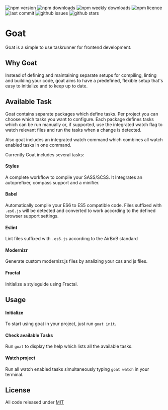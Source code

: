![npm version](https://badgen.net/npm/v/@geit/goat?icon=npm)
![npm downloads](https://badgen.net/npm/dt/@geit/goat?icon=npm)
![npm weekly downloads](https://badgen.net/npm/dw/@geit/goat?icon=npm)
![npm licence](https://badgen.net/npm/license/@geit/goat)
![last commit](https://badgen.net//github/last-commit/stefspakman/Goat?icon=github)
![github issues](https://badgen.net//github/issues/stefspakman/Goat?icon=github)
![github stars](https://badgen.net//github/stars/stefspakman/Goat?icon=github)

# Goat
Goat is a simple to use taskrunner for frontend development. 

## Why Goat
Instead of defining and maintaining separate setups for compiling, linting and building your code, goat aims to have a predefined, flexible setup that's easy to initialize and to keep up to date. 

## Available Task
Goat contains separate packages which define tasks. Per project you can choose which tasks you want to configure. Each package defines tasks which can be run manually or, if supported, use the integrated watch flag to watch relevant files and run the tasks when a change is detected. 

Also goat includes an integrated watch command which combines all watch enabled tasks in one command.

Currently Goat includes several tasks:
#### Styles
A complete workflow to compile your SASS/SCSS. It Integrates an autoprefixer, compass support and a minifier.
#### Babel
Automatically compile your ES6 to ES5 compatible code. Files suffixed with `.es6.js` will be detected and converted to work according to the defined browser support settings.
#### Eslint
Lint files suffixed with `.es6.js` according to the AirBnB standard
#### Modernizr
Generate custom modernizr.js files by analizing your css and js files.
#### Fractal
Initialize a styleguide using Fractal.

## Usage
#### Initialize
To start using goat in your project, just run `goat init`.
#### Check available Tasks
Run `goat` to display the help which lists all the available tasks.
#### Watch project
Run all watch enabled tasks simultaneously typing `goat watch` in your terminal.

## License

All code released under [MIT]

[mit]: https://github.com/stefspakman/Goat/blob/master/LICENSE
